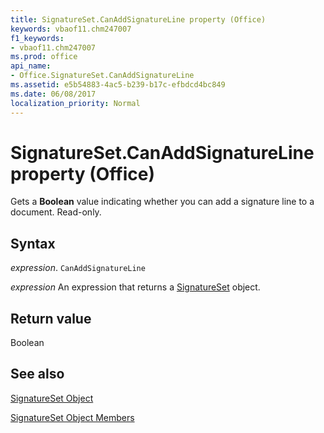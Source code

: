 ```yaml
---
title: SignatureSet.CanAddSignatureLine property (Office)
keywords: vbaof11.chm247007
f1_keywords:
- vbaof11.chm247007
ms.prod: office
api_name:
- Office.SignatureSet.CanAddSignatureLine
ms.assetid: e5b54883-4ac5-b239-b17c-efbdcd4bc849
ms.date: 06/08/2017
localization_priority: Normal
---
```



# SignatureSet.CanAddSignatureLine property (Office)

Gets a  **Boolean** value indicating whether you can add a signature line to a document. Read-only.


## Syntax

_expression_. `CanAddSignatureLine`

 _expression_ An expression that returns a [SignatureSet](Office.SignatureSet.md) object.


## Return value

Boolean


## See also


[SignatureSet Object](Office.SignatureSet.md)



[SignatureSet Object Members](./overview/Library-Reference/signatureset-members-office.md)

